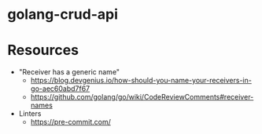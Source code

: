 # golang-crud-api

# Resources
- "Receiver has a generic name"
   - https://blog.devgenius.io/how-should-you-name-your-receivers-in-go-aec60abd7f67
   - https://github.com/golang/go/wiki/CodeReviewComments#receiver-names
- Linters
  - https://pre-commit.com/ 